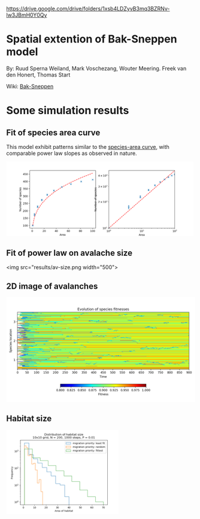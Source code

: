 https://drive.google.com/drive/folders/1xsb4LDZyvB3mq3BZRNv-lw3JBmH0Y0Qy

# Spatial extention of Bak-Sneppen model

By: Ruud Sperna Weiland, Mark Voschezang, Wouter Meering. Freek van den Honert, Thomas Start

Wiki: [Bak-Sneppen](https://en.wikipedia.org/wiki/Bak%E2%80%93Sneppen_model)

# Some simulation results

## Fit of species area curve

This model exhibit patterns similar to the [species-area curve](https://en.wikipedia.org/wiki/Species%E2%80%93area_relationship), with comparable power law slopes as observed in nature.

<img src="results/species-area.png"  width="500">


## Fit of power law on avalache size

<img src="results/av-size.png width="500">

## 2D image of avalanches

<img src="results/av.png">


## Habitat size

<img src="results/hist-area.png" width="300">

